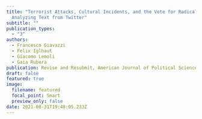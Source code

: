```yaml
---
title: "Terrorist Attacks, Cultural Incidents, and the Vote for Radical Parties:
  Analyzing Text from Twitter"
subtitle: ""
publication_types:
  - "3"
authors:
  - Francesco Giavazzi
  - Felix Iglhaut
  - Giacomo Lemoli
  - Gaia Rubera
publication: Revise and Resubmit, American Journal of Political Science
draft: false
featured: true
image:
  filename: featured
  focal_point: Smart
  preview_only: false
date: 2021-08-31T19:48:05.233Z
---
```

